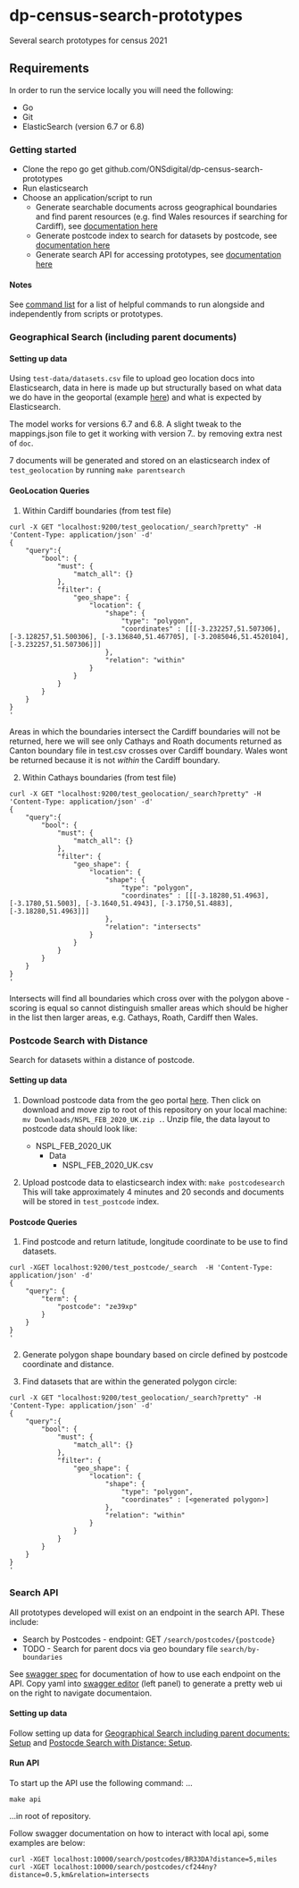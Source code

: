 # dp-census-search-prototypes
Several search prototypes for census 2021

## Requirements

In order to run the service locally you will need the following:

- Go
- Git
- ElasticSearch (version 6.7 or 6.8)

### Getting started

- Clone the repo go get github.com/ONSdigital/dp-census-search-prototypes
- Run elasticsearch
- Choose an application/script to run
    - Generate searchable documents across geographical boundaries and find parent resources (e.g. find Wales resources if searching for Cardiff), see [documentation here](#geographical-search-including-parent-documents)
    - Generate postcode index to search for datasets by postcode, see [documentation here](#postcode-search-with-distance)
    - Generate search API for accessing prototypes, see [documentation here](#search-api)

#### Notes

See [command list](COMMANDS.md) for a list of helpful commands to run alongside and independently from scripts or prototypes.

### Geographical Search (including parent documents)

#### Setting up data

Using `test-data/datasets.csv` file to upload geo location docs into Elasticsearch, data in here is made up but structurally based on what data we do have in the geoportal (example [here](https://geoportal.statistics.gov.uk/datasets/london-assembly-constituencies-december-2018-boundaries-en-bfc/geoservice)) and what is expected by Elasticsearch.

The model works for versions 6.7 and 6.8. A slight tweak to the mappings.json file to get it working with version 7.*.* by removing extra nest of `doc`.

7 documents will be generated and stored on an elasticsearch index of `test_geolocation` by running `make parentsearch`

#### GeoLocation Queries

1) Within Cardiff boundaries (from test file)

```
curl -X GET "localhost:9200/test_geolocation/_search?pretty" -H 'Content-Type: application/json' -d'
{
    "query":{
        "bool": {
            "must": {
                "match_all": {}
            },
            "filter": {
                "geo_shape": {
                    "location": {
                        "shape": {
                            "type": "polygon",
                            "coordinates" : [[[-3.232257,51.507306], [-3.128257,51.500306], [-3.136840,51.467705], [-3.2085046,51.4520104], [-3.232257,51.507306]]]
                        },
                        "relation": "within"
                    }
                }
            }
        }
    }
}
'
```

Areas in which the boundaries intersect the Cardiff boundaries will not be returned, here we will see only Cathays and Roath documents returned as Canton boundary file in test.csv crosses over Cardiff boundary. Wales wont be returned because it is not *within* the Cardiff boundary.

2) Within Cathays boundaries (from test file)

```
curl -X GET "localhost:9200/test_geolocation/_search?pretty" -H 'Content-Type: application/json' -d'
{
    "query":{
        "bool": {
            "must": {
                "match_all": {}
            },
            "filter": {
                "geo_shape": {
                    "location": {
                        "shape": {
                            "type": "polygon",
                            "coordinates" : [[[-3.18280,51.4963], [-3.1780,51.5003], [-3.1640,51.4943], [-3.1750,51.4883], [-3.18280,51.4963]]]
                        },
                        "relation": "intersects"
                    }
                }
            }
        }
    }
}
'
```

Intersects will find all boundaries which cross over with the polygon above - scoring is equal so cannot distinguish smaller areas which should be higher in the list then larger areas, e.g. Cathays, Roath, Cardiff then Wales.

### Postcode Search with Distance

Search for datasets within a distance of postcode.

#### Setting up data

1) Download postcode data from the geo portal [here](https://geoportal.statistics.gov.uk/datasets/national-statistics-postcode-lookup-february-2020). Then click on download and move zip to root of this repository on your local machine: `mv Downloads/NSPL_FEB_2020_UK.zip .`. Unzip file, the data layout to postcode data should look like:
    - NSPL_FEB_2020_UK
      - Data
        - NSPL_FEB_2020_UK.csv

2) Upload postcode data to elasticsearch index with:
`make postcodesearch`
This will take approximately 4 minutes and 20 seconds and documents will be stored in `test_postcode` index.

#### Postcode Queries

1) Find postcode and return latitude, longitude coordinate to be use to find datasets.

```
curl -XGET localhost:9200/test_postcode/_search  -H 'Content-Type: application/json' -d'
{
    "query": {
        "term": {
            "postcode": "ze39xp"
        }
    }
}
'
```
2) Generate polygon shape boundary based on circle defined by postcode coordinate and distance.

3) Find datasets that are within the generated polygon circle:

```
curl -X GET "localhost:9200/test_geolocation/_search?pretty" -H 'Content-Type: application/json' -d'
{
    "query":{
        "bool": {
            "must": {
                "match_all": {}
            },
            "filter": {
                "geo_shape": {
                    "location": {
                        "shape": {
                            "type": "polygon",
                            "coordinates" : [<generated polygon>]
                        },
                        "relation": "within"
                    }
                }
            }
        }
    }
}
'
```

### Search API

All prototypes developed will exist on an endpoint in the search API. These include:

- Search by Postcodes - endpoint: GET `/search/postcodes/{postcode}`
- TODO - Search for parent docs via geo boundary file `search/by-boundaries`

See [swagger spec](swagger.yaml) for documentation of how to use each endpoint on the API. Copy yaml into [swagger editor](https://editor.swagger.io/) (left panel) to generate a pretty web ui on the right to navigate documentaion.

#### Setting up data

Follow setting up data for [Geographical Search including parent documents: Setup](#geographical-search-including-parent-documents) and [Postocde Search with Distance: Setup](#geographical-search-including-parent-documents).

#### Run API

To start up the API use the following command: ...

`make api`

...in root of repository.

Follow swagger documentation on how to interact with local api, some examples are below:

```
curl -XGET localhost:10000/search/postcodes/BR33DA?distance=5,miles
curl -XGET localhost:10000/search/postcodes/cf244ny?distance=0.5,km&relation=intersects
```